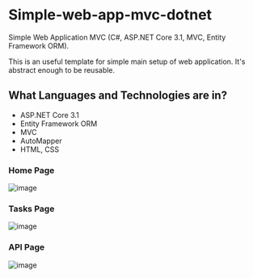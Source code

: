 # Simple-web-app-mvc-dotnet
Simple Web Application MVC (C#, ASP.NET Core 3.1, MVC, Entity Framework ORM).

This is an useful template for simple main setup of web application. It's abstract enough to be reusable.
## What Languages and Technologies are in? 
  - ASP.NET Core 3.1
  - Entity Framework ORM
  - MVC
  - AutoMapper
  - HTML, CSS

### Home Page

![image](https://user-images.githubusercontent.com/62619786/202431109-e0d465ce-e45f-4e7c-9af3-86953bc5f140.png)

### Tasks Page

![image](https://user-images.githubusercontent.com/62619786/202431262-21ed5495-17bb-44c1-a4cf-fd67da9f0dc8.png)

### API Page

![image](https://user-images.githubusercontent.com/62619786/202431413-bf2832e9-2145-480f-b647-3f681338b9b6.png)
